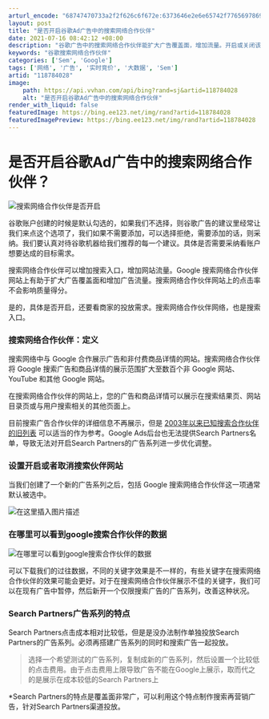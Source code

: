 ```yaml
---
arturl_encode: "68747470733a2f2f626c6f672e:6373646e2e6e65742f77656978696e5f34383133353632342f:61727469636c652f64657461696c732f313138373834303238"
layout: post
title: "是否开启谷歌Ad广告中的搜索网络合作伙伴"
date: 2021-07-16 08:42:12 +08:00
description: "谷歌广告中的搜索网络合作伙伴能扩大广告覆盖面，增加流量。开启或关闭该选项取决于商家需求。Search"
keywords: "谷歌搜索网络合作伙伴"
categories: ['Sem', 'Google']
tags: ['网络', '广告', '实时竞价', '大数据', 'Sem']
artid: "118784028"
image:
    path: https://api.vvhan.com/api/bing?rand=sj&artid=118784028
    alt: "是否开启谷歌Ad广告中的搜索网络合作伙伴"
render_with_liquid: false
featuredImage: https://bing.ee123.net/img/rand?artid=118784028
featuredImagePreview: https://bing.ee123.net/img/rand?artid=118784028
---
```


# 是否开启谷歌Ad广告中的搜索网络合作伙伴？

![搜索网络合作伙伴是否开启](https://i-blog.csdnimg.cn/blog_migrate/8dfaf3565a0793cde76dc8b52619d7e1.png#pic_center)
  
谷歌账户创建的时候是默认勾选的，如果我们不选择，则谷歌广告的建议里经常让我们来点这个选项了，我们如果不需要添加，可以选择拒绝，需要添加的话，则采纳。我们要认真对待谷歌机器给我们推荐的每一个建议。具体是否需要采纳看账户想要达成的目标需求。

搜索网络合作伙伴可以增加搜索入口，增加网站流量。Google 搜索网络合作伙伴网站上有助于扩大广告覆盖面和增加广告流量。搜索网络合作伙伴网站上的点击率不会影响质量得分。

是的，具体是否开启，还要看商家的投放需求。搜索网络合作伙伴网络，也是搜索入口。

### **搜索网络合作伙伴：定义**

搜索网络中与 Google 合作展示广告和非付费商品详情的网站。搜索网络合作伙伴将 Google 搜索广告和商品详情的展示范围扩大至数百个非 Google 网站、YouTube 和其他 Google 网站。

在搜索网络合作伙伴的网站上，您的广告和商品详情可以展示在搜索结果页、网站目录页或与用户搜索相关的其他页面上。

目前搜索广告合作伙伴的详细信息不再展示，但是
[2003年以来已知搜索合作伙伴的旧列表](https://newsletter.seoprofiler.com/newsletter50.htm)
可以适当的作为参考。Google Ads后台也无法提供Search Partners名单，导致无法对开启Search Partners的广告系列进一步优化调整。

### **设置开启或者取消搜索伙伴网站**

当我们创建了一个新的广告系列之后，包括 Google 搜索网络合作伙伴这一项通常默认被选中。
  
![在这里插入图片描述](https://i-blog.csdnimg.cn/blog_migrate/7c6fb1fbc0dcbcbe6bc1e8e61d164396.png)

### 在哪里可以看到google搜索合作伙伴的数据

![在哪里可以看到google搜索合作伙伴的数据](https://i-blog.csdnimg.cn/blog_migrate/b3d92ddb5207defc5153fe1b689c78b0.png)
  
可以下载我们的过往数据，不同的关键字效果是不一样的，有些关键字在搜索网络合作伙伴的效果可能会更好。对于在搜索网络合作伙伴展示不佳的关键字，我们可以在现有广告中暂停，然后新开一个仅限搜索广告的广告系列，改善这种状况。

### **Search Partners广告系列的特点**

Search Partners点击成本相对比较低，但是是没办法制作单独投放Search Partners的广告系列。必须再搭建广告系列的同时和搜索广告一起投放。

> 选择一个希望测试的广告系列，复制成新的广告系列，然后设置一个比较低的点击费用。由于点击费用上限导致广告不能在Google上展示，取而代之的是展示在成本较低的Search Partners上

\*Search Partners的特点是覆盖面非常广，可以利用这个特点制作搜索再营销广告，针对Search Partners渠道投放。